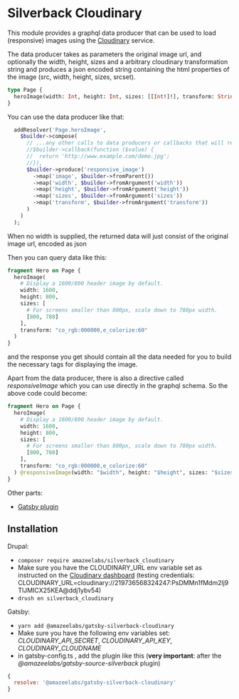 # Silverback Cloudinary

This module provides a graphql data producer that can be used to load (responsive) images using the [Cloudinary](https://cloudinary.com/) service.

The data producer takes as parameters the original image url, and optionally the width, height, sizes and a arbitrary cloudinary transformation string and produces a json encoded string containing the html properties of the image (src, width, height, sizes, srcset).

```graphql
type Page {
  heroImage(width: Int, height: Int, sizes: [[Int!]!], transform: String): String
}
```
You can use the data producer like that:
```php
  addResolver('Page.heroImage',
    $builder->compose(
      // ...any other calls to data producers or callbacks that will return a string (image url), for example:
      //$builder->callback(function ($value) {
      //  return 'http://www.example.com/demo.jpg';
      //}),
      $builder->produce('responsive_image')
        ->map('image', $builder->fromParent())
        ->map('width', $builder->fromArgument('width'))
        ->map('height', $builder->fromArgument('height'))
        ->map('sizes', $builder->fromArgument('sizes'))
        ->map('transform', $builder->fromArgument('transform'))
      )
    )
  );
```
When no width is supplied, the returned data will just consist of the original image url, encoded as json

Then you can query data like this:
```graphql
fragment Hero on Page {
  heroImage(
    # Display a 1600/800 header image by default.
    width: 1600,
    height: 800,
    sizes: [
      # For screens smaller than 800px, scale down to 780px width.
      [800, 780]
    ],
    transform: "co_rgb:000000,e_colorize:60"
  )
}
```
and the response you get should contain all the data needed for you to build the necessary tags for displaying the image.

Apart from the data producer, there is also a directive called _responsiveImage_ which you can use directly in the graphql schema. So the above code could become:
```graphql
fragment Hero on Page {
  heroImage(
    # Display a 1600/800 header image by default.
    width: 1600,
    height: 800,
    sizes: [
      # For screens smaller than 800px, scale down to 780px width.
      [800, 780]
    ],
    transform: "co_rgb:000000,e_colorize:60"
  ) @responsiveImage(width: "$width", height: "$height", sizes: "$sizes", transform: "$transform")
}
```

Other parts:

- [Gatsby plugin](../../../npm/@amazeelabs/gatsby-silverback-cloudinary)

## Installation

Drupal:

- `composer require amazeelabs/silverback_cloudinary`
- Make sure you have the CLOUDINARY_URL env variable set as instructed on the [Cloudinary dashboard](https://console.cloudinary.com/console) (testing credentials: CLOUDINARY_URL=cloudinary://219736568324247:PsDMMn1fMdm2lj9TlJMICX25KEA@ddj1ybv54)
- `drush en silverback_cloudinary`

Gatsby:
- `yarn add @amazeelabs/gatsby-silverback-cloudinary`
- Make sure you have the following env variables set: _CLOUDINARY_API_SECRET_, _CLOUDINARY_API_KEY_, _CLOUDINARY_CLOUDNAME_
- in gatsby-config.ts , add the plugin like this (**very important**: after the _@amazeelabs/gatsby-source-silverback_ plugin)
```javascript
{
  resolve: '@amazeelabs/gatsby-silverback-cloudinary'
}
```

